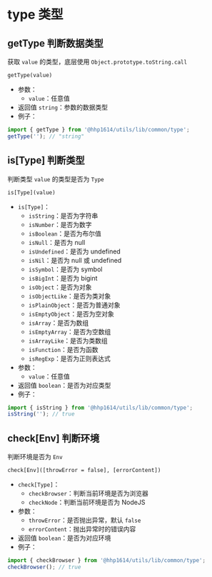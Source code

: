 # type 类型

## getType 判断数据类型

获取 `value` 的类型，底层使用 `Object.prototype.toString.call`

```text
getType(value)
```

- 参数：
  - `value`：任意值
- 返回值 `string`：参数的数据类型
- 例子：

```js
import { getType } from '@hhp1614/utils/lib/common/type';
getType(''); // "string"
```

## is[Type] 判断类型

判断类型 `value` 的类型是否为 `Type`

```text
is[Type](value)
```

- `is[Type]`：
  - `isString`：是否为字符串
  - `isNumber`：是否为数字
  - `isBoolean`：是否为布尔值
  - `isNull`：是否为 null
  - `isUndefined`：是否为 undefined
  - `isNil`：是否为 null 或 undefined
  - `isSymbol`：是否为 symbol
  - `isBigInt`：是否为 bigint
  - `isObject`：是否为对象
  - `isObjectLike`：是否为类对象
  - `isPlainObject`：是否为普通对象
  - `isEmptyObject`：是否为空对象
  - `isArray`：是否为数组
  - `isEmptyArray`：是否为空数组
  - `isArrayLike`：是否为类数组
  - `isFunction`：是否为函数
  - `isRegExp`：是否为正则表达式
- 参数：
  - `value`：任意值
- 返回值 `boolean`：是否为对应类型
- 例子：

```js
import { isString } from '@hhp1614/utils/lib/common/type';
isString(''); // true
```

## check[Env] 判断环境

判断环境是否为 `Env`

```text
check[Env]([throwError = false], [errorContent])
```

- `check[Type]`：
  - `checkBrowser`：判断当前环境是否为浏览器
  - `checkNode`：判断当前环境是否为 NodeJS
- 参数：
  - `throwError`：是否抛出异常，默认 `false`
  - `errorContent`：抛出异常时的错误内容
- 返回值 `boolean`：是否为对应环境
- 例子：

```js
import { checkBrowser } from '@hhp1614/utils/lib/common/type';
checkBrowser(); // true
```
